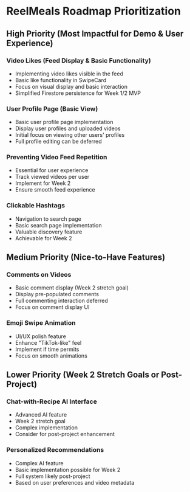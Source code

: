 # ReelMeals Roadmap Prioritization

## High Priority (Most Impactful for Demo & User Experience)

### Video Likes (Feed Display & Basic Functionality)

- Implementing video likes visible in the feed
- Basic like functionality in SwipeCard
- Focus on visual display and basic interaction
- Simplified Firestore persistence for Week 1/2 MVP

### User Profile Page (Basic View)

- Basic user profile page implementation
- Display user profiles and uploaded videos
- Initial focus on viewing other users' profiles
- Full profile editing can be deferred

### Preventing Video Feed Repetition

- Essential for user experience
- Track viewed videos per user
- Implement for Week 2
- Ensure smooth feed experience

### Clickable Hashtags

- Navigation to search page
- Basic search page implementation
- Valuable discovery feature
- Achievable for Week 2

## Medium Priority (Nice-to-Have Features)

### Comments on Videos

- Basic comment display (Week 2 stretch goal)
- Display pre-populated comments
- Full commenting interaction deferred
- Focus on comment display UI

### Emoji Swipe Animation

- UI/UX polish feature
- Enhance "TikTok-like" feel
- Implement if time permits
- Focus on smooth animations

## Lower Priority (Week 2 Stretch Goals or Post-Project)

### Chat-with-Recipe AI Interface

- Advanced AI feature
- Week 2 stretch goal
- Complex implementation
- Consider for post-project enhancement

### Personalized Recommendations

- Complex AI feature
- Basic implementation possible for Week 2
- Full system likely post-project
- Based on user preferences and video metadata
